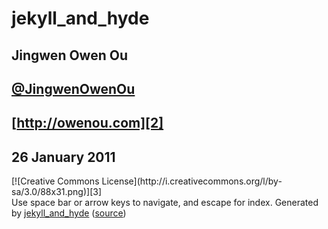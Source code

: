 # jekyll_and_hyde

## Jingwen Owen Ou
## [@JingwenOwenOu][1]
## [http://owenou.com][2]
## 26 January 2011

<div class="licence" markdown="1">
	[![Creative Commons License](http://i.creativecommons.org/l/by-sa/3.0/88x31.png)][3]
</div>

<div class="footer">
	<span class="left">Use space bar or arrow keys to navigate, and escape for index.</span>
	<span class="right">Generated by <a href="https://github.com/jingweno/jekyll_and_hyde">jekyll_and_hyde</a> (<a href="https://github.com/jingweno/jekyll_and_hyde_demo">source</a>)</span>
</div>

[1]: http://twitter.com/JingwenOwenOu
[2]: http://owenou.com
[3]: http://creativecommons.org/licenses/by-sa/3.0 